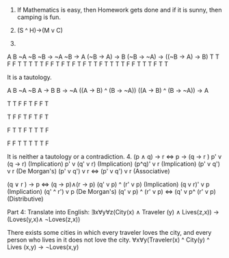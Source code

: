 1. If Mathematics is easy, then Homework gets done and if it is sunny, then camping is fun.

2. (S ^ H)->(M v C)

3. 
A	B	~A	~B	~B -> ~A     ~B -> A	(~B -> A) -> B 	 (~B -> ~A) -> ((~B -> A) -> B)
T	T	F	  F	      T	            T	      	T   		                  T
T	F	F 	T     	F	            T		      F		                      T
F	T	T	  F	      T	            T     		T                     		T
F	F	T	  T	      T	            F		      T		                      T

It is a tautology.


A	B	~A	~B	A -> B	B -> ~A	((A -> B) ^ (B -> ~A))	((A -> B) ^ (B -> ~A)) -> A

T	T	F	F	T	F	F			T

T	F	F	T	F	T	F			T

F	T	T	F	T	T	T			F

F	F	T	T	T	T	T			F

It is neither a tautology or a contradiction.
4. (p ∧ q) → r <=> p → (q → r )
                   p' v (q -> r)    (Implication)
                   p' v (q' v r)    (Implication)
   (p^q)' v r                       (Implication)
   (p' v q') v r	                  (De Morgan's)
   (p' v q') v r <=> (p' v q') v r  (Associative)
   
   (q ∨ r ) → p <=> (q → p)∧(r → p)
                    (q' v p) ^ (r' v p)      (Implication)
   (q v r)' v p                              (Implication)
   (q' ^ r') v p                             (De Morgan's)
   (q' v p) ^ (r' v p) <=> (q' v p^ (r' v p) (Distributive)           
  
  Part 4:
  Translate into English: ∃x∀y∀z(City(x) ∧ Traveler (y) ∧ Lives(z,x)) → (Loves(y,x)∧ ¬Loves(z,x))
  
  There exists some cities in which every traveler loves the city, and every person who lives in it does not love the city.
  ∀x∀y(Traveler(x) ^ City(y) ^ Lives (x,y) -> ¬Loves(x,y)
   
    
   
   
   
   
   
   









                
                
   
    
   
   
   
   
   
   









